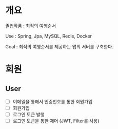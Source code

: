 # 개요

졸업작품 :  최적의 여행순서 

Use : Spring, Jpa, MySQL, Redis, Docker

Goal : 최적의 여행순서를 제공하는 앱의 서버를 구축한다.

# 회원

## User
- [ ] 이메일을 통해서 인증번호를 통한 회원가입
- [ ] 회원가입
- [ ] 로그인 토큰 발행
- [ ] 로그인 토큰을 통한 제어 (JWT, Filter를 사용)
